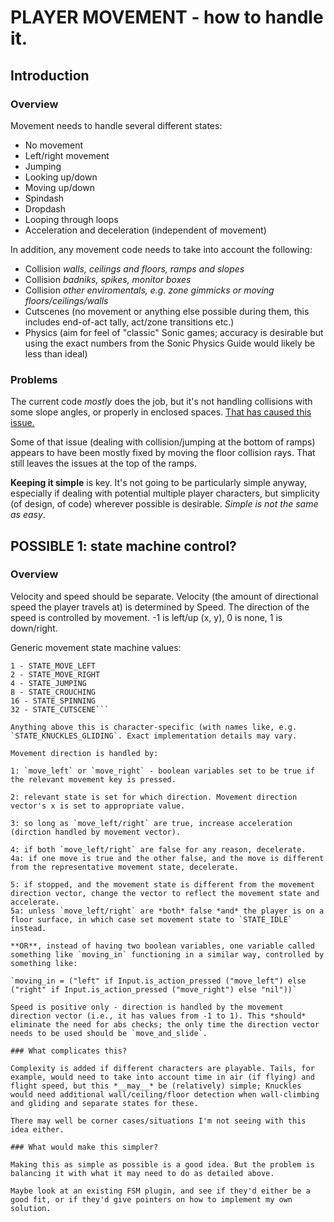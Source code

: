 # PLAYER MOVEMENT - how to handle it.

## Introduction

### Overview

Movement needs to handle several different states:
- No movement
- Left/right movement
- Jumping
- Looking up/down
- Moving up/down
- Spindash
- Dropdash
- Looping through loops
- Acceleration and deceleration (independent of movement)

In addition, any movement code needs to take into account the following:
- Collision *walls, ceilings and floors, ramps and slopes*
- Collision *badniks, spikes, monitor boxes*
- Collision *other enviromentals, e.g. zone gimmicks or moving floors/ceilings/walls*
- Cutscenes (no movement or anything else possible during them, this includes end-of-act tally, act/zone transitions etc.)
- Physics (aim for feel of "classic" Sonic games; accuracy is desirable but using the exact numbers from the Sonic Physics Guide would likely be less than ideal)

### Problems

The current code *mostly* does the job, but it's not handling collisions with some slope angles, or properly in enclosed spaces. [That has caused this issue.](https://github.com/BlitzerSIO/grass-cheetah/issues/2)

Some of that issue (dealing with collision/jumping at the bottom of ramps) appears to have been mostly fixed by moving the floor collision rays. That still leaves the issues at the top of the ramps.

**Keeping it simple** is key. It's not going to be particularly simple anyway, especially if dealing with potential multiple player characters, but simplicity (of design, of code) wherever possible is desirable. *Simple is not the same as easy*.

## POSSIBLE 1: state machine control?

### Overview

Velocity and speed should be separate. Velocity (the amount of directional speed the player travels at) is determined by Speed. The direction of the speed is controlled by movement. -1 is left/up (x, y), 0 is none, 1 is down/right.

Generic movement state machine values:

```0 - STATE_IDLE
1 - STATE_MOVE_LEFT
2 - STATE_MOVE_RIGHT
4 - STATE_JUMPING
8 - STATE_CROUCHING
16 - STATE_SPINNING
32 - STATE_CUTSCENE```

Anything above this is character-specific (with names like, e.g. `STATE_KNUCKLES_GLIDING`. Exact implementation details may vary.

Movement direction is handled by:

1: `move_left` or `move_right` - boolean variables set to be true if the relevant movement key is pressed.

2: relevant state is set for which direction. Movement direction vector's x is set to appropriate value.

3: so long as `move_left/right` are true, increase acceleration (dirction handled by movement vector).

4: if both `move_left/right` are false for any reason, decelerate.
4a: if one move is true and the other false, and the move is different from the representative movement state, decelerate.

5: if stopped, and the movement state is different from the movement direction vector, change the vector to reflect the movement state and accelerate.
5a: unless `move_left/right` are *both* false *and* the player is on a floor surface, in which case set movement state to `STATE_IDLE` instead.

**OR**, instead of having two boolean variables, one variable called something like `moving_in` functioning in a similar way, controlled by something like:

`moving_in = ("left" if Input.is_action_pressed ("move_left") else ("right" if Input.is_action_pressed ("move_right") else "nil"))`

Speed is positive only - direction is handled by the movement direction vector (i.e., it has values from -1 to 1). This *should* eliminate the need for abs checks; the only time the direction vector needs to be used should be `move_and_slide`.

### What complicates this?

Complexity is added if different characters are playable. Tails, for example, would need to take into account time in air (if flying) and flight speed, but this *__may__* be (relatively) simple; Knuckles would need additional wall/ceiling/floor detection when wall-climbing and gliding and separate states for these.

There may well be corner cases/situations I'm not seeing with this idea either.

### What would make this simpler?

Making this as simple as possible is a good idea. But the problem is balancing it with what it may need to do as detailed above.

Maybe look at an existing FSM plugin, and see if they'd either be a good fit, or if they'd give pointers on how to implement my own solution.
